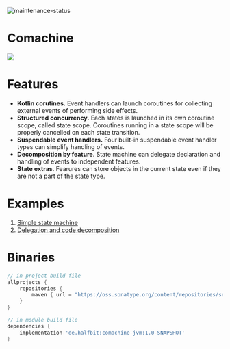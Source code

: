 ![maintenance-status](https://img.shields.io/badge/maintenance-experimental-blue.svg)

# Comachine

<img src="https://github.com/beworker/comachine/blob/master/docs/comachine.png" />

# Features

- **Kotlin corutines.** Event handlers can launch coroutines for collecting external events of performing side effects.
- **Structured concurrency.** Each states is launched in its own coroutine scope, called state scope. Coroutines running in a state scope will be properly cancelled on each state transition.
- **Suspendable event handlers.** Four built-in suspendable event handler types can simplify handling of events.
- **Decomposition by feature**. State machine can delegate declaration and handling of events to independent features.
- **State extras**. Fearures can store objects in the current state even if they are not a part of the state type.

# Examples

1. [Simple state machine](https://github.com/beworker/comachine/blob/master/src/commonTest/kotlin/AggregateStatesTest.kt)
2. [Delegation and code decomposition](https://github.com/beworker/comachine/blob/master/src/commonTest/kotlin/DelegateOnAnyCanBeRegisteredTest.kt)

# Binaries
```groovy
// in project build file
allprojects {
    repositories {
        maven { url = "https://oss.sonatype.org/content/repositories/snapshots/" }
    }
}

// in module build file
dependencies {
    implementation 'de.halfbit:comachine-jvm:1.0-SNAPSHOT'
}
```
